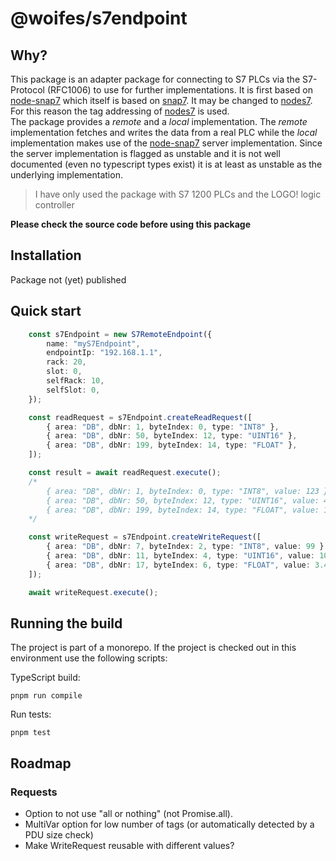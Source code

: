 # @woifes/s7endpoint

## Why?
This package is an adapter package for connecting to S7 PLCs via the S7-Protocol (RFC1006) to use for further implementations. It is first based on [node-snap7](node-snap7) which itself is based on [snap7](snap7). It may be changed to [nodes7](nodes7). For this reason the tag addressing of [nodes7](nodes7) is used.<br>
The package provides a *remote* and a *local* implementation. The *remote* implementation fetches and writes the data from a real PLC while the *local* implementation makes use of the [node-snap7](node-snap7) server implementation. Since the server implementation is flagged as unstable and it is not well documented (even no typescript types exist) it is at least as unstable as the underlying implementation.

> I have only used the package with S7 1200 PLCs and the LOGO! logic controller

**Please check the source code before using this package**

## Installation
Package not (yet) published

## Quick start
```typescript
    const s7Endpoint = new S7RemoteEndpoint({
        name: "myS7Endpoint",
        endpointIp: "192.168.1.1",
        rack: 20,
        slot: 0,
        selfRack: 10,
        selfSlot: 0,
    });

    const readRequest = s7Endpoint.createReadRequest([
        { area: "DB", dbNr: 1, byteIndex: 0, type: "INT8" },
        { area: "DB", dbNr: 50, byteIndex: 12, type: "UINT16" },
        { area: "DB", dbNr: 199, byteIndex: 14, type: "FLOAT" },
    ]);

    const result = await readRequest.execute();
    /*
        { area: "DB", dbNr: 1, byteIndex: 0, type: "INT8", value: 123 }
        { area: "DB", dbNr: 50, byteIndex: 12, type: "UINT16", value: 456 }
        { area: "DB", dbNr: 199, byteIndex: 14, type: "FLOAT", value: 1.24 }
    */

    const writeRequest = s7Endpoint.createWriteRequest([
        { area: "DB", dbNr: 7, byteIndex: 2, type: "INT8", value: 99 },
        { area: "DB", dbNr: 11, byteIndex: 4, type: "UINT16", value: 109 },
        { area: "DB", dbNr: 17, byteIndex: 6, type: "FLOAT", value: 3.45 },
    ]);

    await writeRequest.execute();
```

## Running the build

The project is part of a monorepo. If the project is checked out in this environment use the following scripts:

TypeScript build:

```shell
pnpm run compile
```

Run tests:

```shell
pnpm test
```

## Roadmap
### Requests
* Option to not use "all or nothing" (not Promise.all).
* MultiVar option for low number of tags (or automatically detected by a PDU size check)
* Make WriteRequest reusable with different values?

[snap7]: https://snap7.sourceforge.net/
[node-snap7]: https://www.npmjs.com/package/node-snap7
[nodes7]: https://www.npmjs.com/package/nodes7